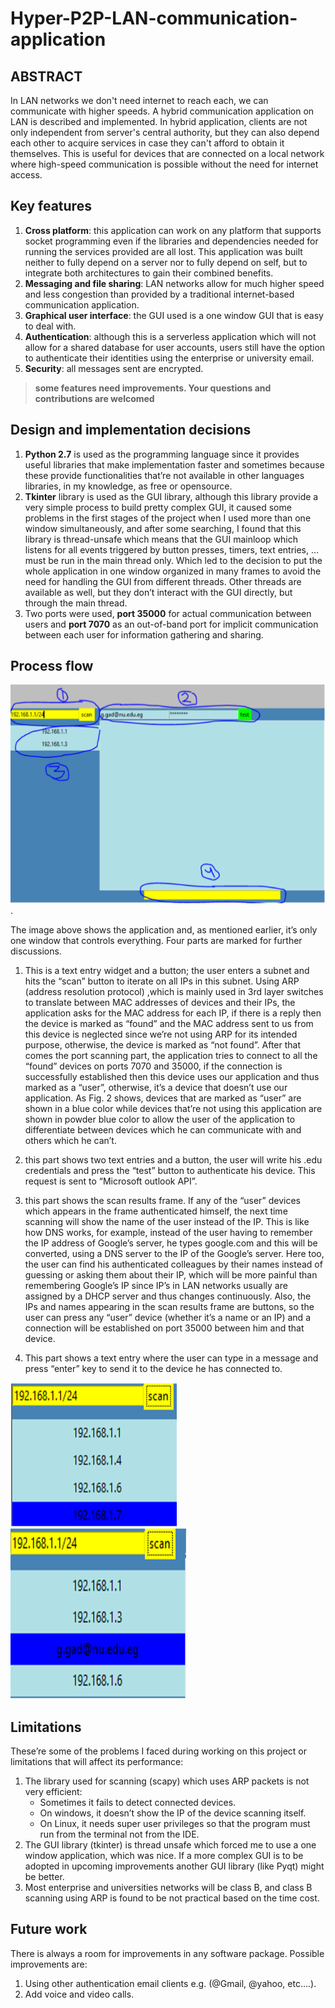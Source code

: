 # Hyper-P2P-LAN-communication-application

## ABSTRACT

In LAN networks we don't need internet to reach each, we can communicate with higher speeds. A hybrid communication application on LAN is described and implemented. In hybrid application, clients are not only independent from server's central authority, but they can also depend each other to acquire services in case they can't afford to obtain it themselves.
 This is useful for devices that are connected on a local network where high-speed communication is possible without the need for internet access.

## Key features

1. **Cross platform**:  this application can work on any platform that supports socket programming even if the libraries and dependencies needed for running the services provided are all lost. This application was built neither to fully depend on a server nor to fully depend on self, but to integrate both architectures to gain their combined benefits.
2. **Messaging and file sharing**: LAN networks allow for much higher speed and less congestion than provided by a traditional internet-based communication application.
3. **Graphical user interface**: the GUI used is a one window GUI that is easy to deal with.
4. **Authentication**: although this is a serverless application which will not allow for a shared database for user accounts, users still have the option to authenticate their identities using the enterprise or university email.
5. **Security**: all messages sent are encrypted.

> **some features need improvements. Your questions and contributions are welcomed**

## Design and implementation decisions

1. **Python 2.7** is used as the programming language since it provides useful libraries that make implementation faster and sometimes because these provide functionalities that’re not available in other languages libraries, in my knowledge, as free or opensource.
2. **Tkinter** library is used as the GUI library, although this library provide a very simple process to build pretty complex GUI, it caused some problems in the first stages of the project when I used more than one window simultaneously, and after some searching, I found that this library is thread-unsafe which means that the GUI mainloop which listens for all events triggered by button presses, timers, text entries, … must be run in the main thread only. Which led to the decision to put the whole application in one window organized in many frames to avoid the need for handling the GUI from different threads. Other threads are available as well, but they don’t interact with the GUI directly, but through the main thread.
3. Two ports were used, **port 35000** for actual communication between users and **port 7070** as an out-of-band port for implicit communication between each user for information gathering and sharing.

## Process flow

![](readmeImages/overall.PNG).

The image above shows the application and, as mentioned earlier, it’s only one window that controls everything. Four parts are marked for further discussions.

1. This is a text entry widget and a button; the user enters a subnet and hits the “scan” button to iterate on all IPs in this subnet.
Using ARP (address resolution protocol) ,which is mainly used in 3rd layer switches to translate between MAC addresses of devices and their IPs, the application asks for the MAC address for each IP, if there is a reply then the device is marked as “found” and the MAC address sent to us from this device is neglected since we’re not using ARP for its intended purpose, otherwise, the device is marked as “not found”. After that comes the port scanning part, the application tries to connect to all the “found” devices on ports 7070 and 35000, if the connection is successfully established then this device uses our application and thus marked as a “user”, otherwise, it’s a device that doesn’t use our application. As Fig. 2 shows, devices that are marked as “user” are shown in a blue color while devices that’re not using this application are shown in powder blue color to allow the user of the application to differentiate between devices which he can communicate with and others which he can’t.
2. this part shows two text entries and a button, the user will write his .edu credentials and press the “test” button to authenticate his device. This request is sent to “Microsoft outlook API”.

3. this part shows the scan results frame. If any of the “user” devices which appears in the frame authenticated himself, the next time scanning will show the name of the user instead of the IP.
This is like how DNS works, for example, instead of the user having to remember the IP address of Google’s server, he types google.com and this will be converted, using a DNS server to the IP of the Google’s server. Here too, the user can find his authenticated colleagues by their names instead of guessing or asking them about their IP, which will be more painful than remembering Google’s IP since IP’s in LAN networks usually are assigned by a DHCP server and thus changes continuously.
Also, the IPs and names appearing in the scan results frame are buttons, so the user can press any “user” device (whether it’s a name or an IP) and a connection will be established on port 35000 between him and that device.

4. This part shows a text entry where the user can type in a message and press “enter” key to send it to the device he has connected to.

![](readmeImages/search.PNG)
![](readmeImages/searchwithauth.PNG)

## Limitations

These’re some of the problems I faced during working on this project or limitations that will affect its performance:

1. The library used for scanning (scapy) which uses ARP packets is not very efficient:
    * Sometimes it fails to detect connected devices.
    * On windows, it doesn’t show the IP of the device scanning itself.
    * On Linux, it needs super user privileges so that the program must run from the terminal not from the IDE.
2. The GUI library (tkinter) is thread unsafe which forced me to use a one window application, which was nice. If a more complex GUI is to be adopted in upcoming improvements another GUI library (like Pyqt) might be better.
3. Most enterprise and universities networks will be class B, and class B scanning using ARP is found to be not practical based on the time cost.

## Future work

There is always a room for improvements in any software package. Possible improvements are:

1. Using other authentication email clients e.g. (@Gmail, @yahoo, etc.…).
2. Add voice and video calls.
